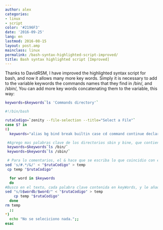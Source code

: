 ```yaml
---
author: alex
categories:
- linux
- script
color: '#2196F3'
date: '2016-09-25'
lang: en
lastmod: 2016-08-15
layout: post.amp
mainclass: linux
permalink: /bash-syntax-highlighted-script-improved/
title: Bash syntax highlighted script [Improved]
---
```


Thanks to DavidRSM, I have improved the highlighted syntax script for bash, and now it allows many more key words. Simply it is necessary to add to the variable keywords the commands names that they find in /bin/, and /sbin/, You can add more key words concatenating them to the variable, this way:

```bash
keywords=$keywords`ls 'Commands directory'`
```

```bash
#!/bin/bash

rutaCodigo=`zenity --file-selection --title="Select a File"`
case $? in
0)
  keywords="alias bg bind break builtin case cd command continue declare dirs disown do done elif else enable-in esac eval exec exit export fc fg fi for function getopts hash help history if jobs let local logout popd pushd read readonly return select set shift suspend test then time times trap type typeset ulimit umask unalias unset until wait while"

 #Agrego mas palabras clave de los directorios sbin y bine, que contienen comandos.
 keywords=$keywords`ls /bin/`
 keywords=$keywords`ls /sbin/`

 # Para lo comentarios, el & hace que se escriba lo que coincidio con el patron
sed 's/#.*/&/' < "$rutaCodigo" > temp
 cp temp "$rutaCodigo"

  for word in $keywords
  do
#Busco en el texto, cada palabra clave contenida en keyWords, y le añado la etiqueta span
sed "s/b$wordb/$word/" < "$rutaCodigo" > temp
    cp temp "$rutaCodigo"
  done
rm temp
  ;;
*)
  echo "No se seleciciono nada.";;
esac
```